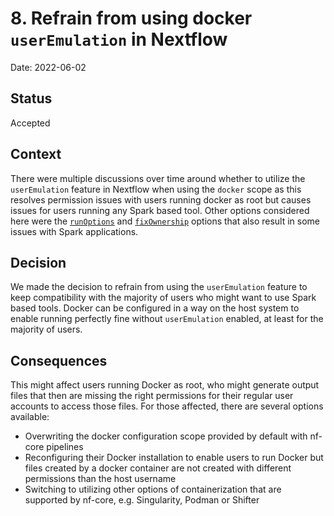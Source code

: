 # 8. Refrain from using docker `userEmulation` in Nextflow

Date: 2022-06-02

## Status

Accepted

## Context

There were multiple discussions over time around whether to utilize the
`userEmulation` feature in Nextflow when using the `docker` scope as this
resolves permission issues with users running docker as root but causes issues
for users running any Spark based tool. Other options considered here were the
[`runOptions`](https://www.nextflow.io/docs/latest/config.html#scope-docker) and
[`fixOwnership`](https://www.nextflow.io/docs/latest/config.html#scope-docker)
options that also result in some issues with Spark applications.

## Decision

We made the decision to refrain from using the `userEmulation` feature to keep
compatibility with the majority of users who might want to use Spark based
tools. Docker can be configured in a way on the host system to enable running
perfectly fine without `userEmulation` enabled, at least for the majority of
users.

## Consequences

This might affect users running Docker as root, who might generate output files
that then are missing the right permissions for their regular user accounts to
access those files. For those affected, there are several options available:

- Overwriting the docker configuration scope provided by default with nf-core
  pipelines
- Reconfiguring their Docker installation to enable users to run Docker but
  files created by a docker container are not created with different permissions
  than the host username
- Switching to utilizing other options of containerization that are supported by
  nf-core, e.g. Singularity, Podman or Shifter

